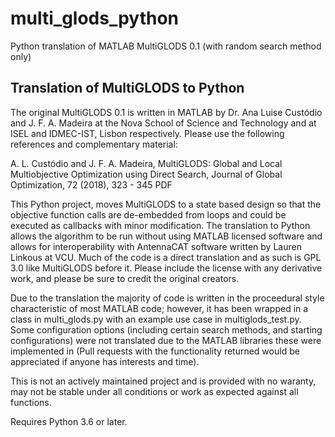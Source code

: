# multi_glods_python
Python translation of MATLAB MultiGLODS 0.1 (with random search method only)

## Translation of MultiGLODS to Python
The original MultiGLODS 0.1 is written in MATLAB by Dr. Ana Luise Custódio and 
J. F. A. Madeira at the Nova School of Science and Technology and at ISEL and IDMEC-IST, Lisbon
respectively.  Please use the following references and complementary material:

A. L. Custódio and J. F. A. Madeira, MultiGLODS: Global and Local Multiobjective 
Optimization using Direct Search, Journal of Global Optimization, 72 (2018), 323 - 345 PDF

This Python project, moves MultiGLODS to a state based design so that the objective function calls
are de-embedded from loops and could be executed as callbacks with minor modification. The translation
to Python allows the algorithm to be run without using MATLAB licensed software and allows for interoperability
with AntennaCAT software written by Lauren Linkous at VCU. Much of the code is a direct translation and 
as such is GPL 3.0 like MultiGLODS before it. Please include the license with any derivative work, and 
please be sure to credit the original creators. 

Due to the translation the majority of code is written in the proceedural style characteristic of most
MATLAB code; however, it has been wrapped in a class in multi_glods.py with an example use case in 
multiglods_test.py.  Some configuration options (including certain search methods, and starting configurations)
were not translated due to the MATLAB libraries these were implemented in (Pull requests with the functionality 
returned would be appreciated if anyone has interests and time).

This is not an actively maintained project and is provided with no waranty, may not be stable under all conditions
or work as expected against all functions. 

Requires Python 3.6 or later.
